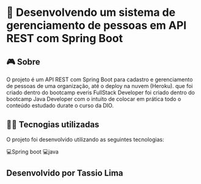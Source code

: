 # 👀 Desenvolvendo um sistema de gerenciamento de pessoas em API REST com Spring Boot

## 🎮️ Sobre
O projeto é um API REST com Spring Boot para cadastro e gerenciamento de  pessoas de uma organização, até o deploy na nuvem (Heroku). que foi criado dentro do bootcamp everis FullStack Developer foi criado dentro do bootcamp Java Developer com o intuito de colocar em prática todo o conteúdo estudado durate o curso da DIO.

## 👨‍💻️ Tecnogias utilizadas
O projeto foi desenvolvido utilizando as seguintes tecnologias:

💻️Spring boot 💻️java 

## Desenvolvido por Tassio Lima